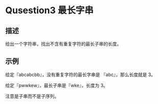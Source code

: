 # Qusestion3 最长字串

## 描述

给出一个字符串，找出不含有重复字符的最长子串的长度。

## 示例

给定『abcabcbb』，没有重复字符的最长字串是 『abc』，那么长度就是 3。

给定『pwwkew』，最长子串是『wke』，长度为 3。

注意是子串而不是子序列。